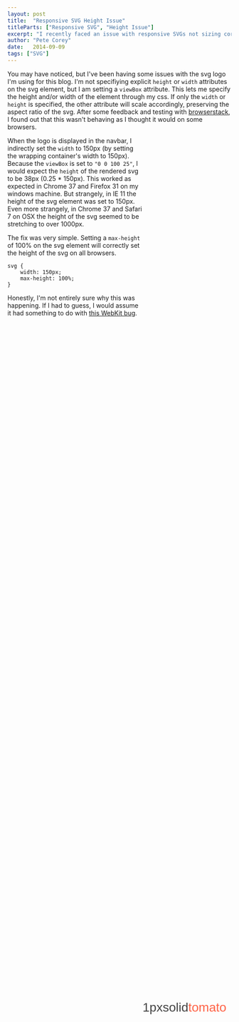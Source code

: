 ```yaml
---
layout: post
title:  "Responsive SVG Height Issue"
titleParts: ["Responsive SVG", "Height Issue"]
excerpt: "I recently faced an issue with responsive SVGs not sizing correctly. Here's how I came up with a solution."
author: "Pete Corey"
date:   2014-09-09
tags: ["SVG"]
---
```


You may have noticed, but I've been having some issues with the svg logo I'm using for this blog. I'm not specifiying explicit <code class="language-*">height</code> or <code class="language-*">width</code> attributes on the svg element, but I am setting a <code class="language-*">viewBox</code> attribute. This lets me specify the height and/or width of the element through my css. If only the <code class="language-*">width</code> or <code class="language-*">height</code> is specified, the other attribute will scale accordingly, preserving the aspect ratio of the svg. After some feedback and testing with [browserstack](http://www.browserstack.com/), I found out that this wasn't behaving as I thought it would on some browsers.

<svg viewbox="0 0 100 25" style="float: right; display: block; width: 200px; height: 100%;">
    <text style="font-family: 'Josefin Sans', sans-serif; fill: #444444;" transform="matrix(1,0,0,1,0,20)">1pxsolid<tspan style="fill: tomato;">tomato</tspan></text>
</svg>

When the logo is displayed in the navbar, I indirectly set the <code class="language-*">width</code> to 150px (by setting the wrapping container's width to 150px). Because the <code class="language-*">viewBox</code> is set to <code class="language-*">"0 0 100 25"</code>, I would expect the <code class="language-*">height</code> of the rendered svg to be 38px (0.25 * 150px). This worked as expected in Chrome 37 and Firefox 31 on my windows machine. But strangely, in IE 11 the height of the svg element was set to 150px. Even more strangely, in Chrome 37 and Safari 7 on OSX the height of the svg seemed to be stretching to over 1000px.

The fix was very simple. Setting a <code class="language-*">max-height</code> of 100% on the svg element will correctly set the height of the svg on all browsers.

<pre class="language-css"><code class="language-css">svg {
    width: 150px;
    max-height: 100%;
}
</code></pre>

Honestly, I'm not entirely sure why this was happening. If I had to guess, I would assume it had something to do with [this WebKit bug](https://bugs.webkit.org/show_bug.cgi?id=82489).
